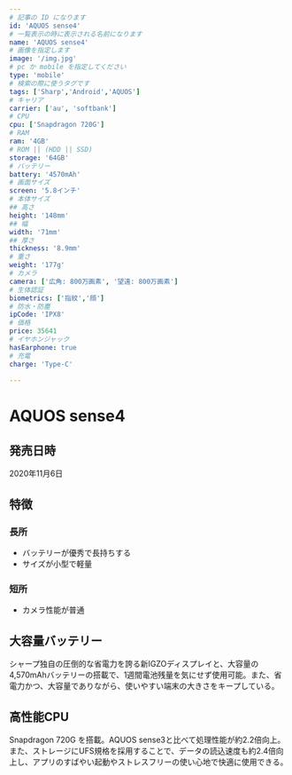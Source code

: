```yaml
---
# 記事の ID になります
id: 'AQUOS sense4'
# 一覧表示の時に表示される名前になります
name: 'AQUOS sense4'
# 画像を指定します
image: '/img.jpg'
# pc か mobile を指定してください
type: 'mobile'
# 検索の際に使うタグです
tags: ['Sharp','Android','AQUOS']
# キャリア
carrier: ['au', 'softbank']
# CPU
cpu: ['Snapdragon 720G']
# RAM
ram: '4GB'
# ROM || (HDD || SSD)
storage: '64GB'
# バッテリー
battery: '4570mAh'
# 画面サイズ
screen: '5.8インチ'
# 本体サイズ
## 高さ
height: '148mm'
## 幅
width: '71mm'
## 厚さ
thickness: '8.9mm'
# 重さ
weight: '177g'
# カメラ
camera: ['広角: 800万画素', '望遠: 800万画素']
# 生体認証
biometrics: ['指紋','顔']
# 防水・防塵
ipCode: 'IPX8'
# 価格
price: 35641
# イヤホンジャック
hasEarphone: true
# 充電
charge: 'Type-C'

---
```


# AQUOS sense4

## 発売日時
2020年11月6日
  
## 特徴

### 長所
- バッテリーが優秀で長持ちする
- サイズが小型で軽量
### 短所
- カメラ性能が普通

## 大容量バッテリー
シャープ独自の圧倒的な省電力を誇る新IGZOディスプレイと、大容量の4,570mAhバッテリーの搭載で、1週間電池残量を気にせず使用可能。また、省電力かつ、大容量でありながら、使いやすい端末の大きさをキープしている。

## 高性能CPU
Snapdragon 720G を搭載。AQUOS sense3と比べて処理性能が約2.2倍向上。また、ストレージにUFS規格を採用することで、データの読込速度も約2.4倍向上し、アプリのすばやい起動やストレスフリーの使い心地で快適に使用できる。
